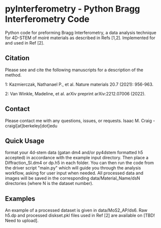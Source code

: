 
# pyInterferometry - Python Bragg Interferometry Code
Python code for preforming Bragg Interferometry, a data analysis technique for 4D-STEM of moiré materials as described in Refs [1,2].
Implemented for and used in Ref [2].

## Citation
Please see and cite the following manuscripts for a description of the method.

1: Kazmierczak, Nathanael P., et al. Nature materials 20.7 (2021): 956-963.

2: Van Winkle, Madeline, et al. arXiv preprint arXiv:2212.07006 (2022).

## Contact
Please contact me with any questions, issues, or requests.
Isaac M. Craig - craigi[at]berkeley[dot]edu

## Quick Usage
format your 4d-stem data (gatan dm4 and/or py4dstem formatted h5 accepted) in accordance with the example input directory. 
Then place a Diffraction_SI.dm4 or dp.h5 in each folder. 
You can then run the code from the driver script "main.py" which will guide you through the analysis workflow, asking for user input when needed.
All processed data and images will be saved in the corresponding data/Material_Name/dsN directories (where N is the dataset number). 

## Examples
An example of a processed dataset is given in data/MoS2_AP/ds6. 
Raw h5.dp and processed diskset.pkl files used in Ref [2] are available on [TBD! Need to upload]. 
